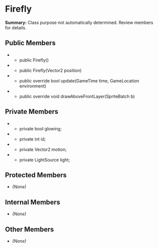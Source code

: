 # Firefly

**Summary:** Class purpose not automatically determined. Review members for details.

## Public Members
- - public Firefly()
- - public Firefly(Vector2 position)
- - public override bool update(GameTime time, GameLocation environment)
- - public override void drawAboveFrontLayer(SpriteBatch b)

## Private Members
- - private bool glowing;
- - private int id;
- - private Vector2 motion;
- - private LightSource light;

## Protected Members
- *(None)*

## Internal Members
- *(None)*

## Other Members
- *(None)*
